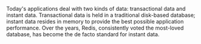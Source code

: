 Today's applications deal with two kinds of data: transactional
data and instant data. Transactional data is held in a traditional
disk-based database; instant data resides in memory to provide
the best possible application performance. Over the years, Redis,
consistently voted the most-loved database, has become the de
facto standard for instant data. 
